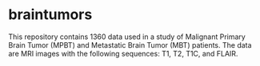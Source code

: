 # braintumors
This repository contains 1360 data used in a study of Malignant Primary Brain Tumor (MPBT) and Metastatic Brain Tumor (MBT) patients. The data are MRI images with the following sequences: T1, T2, T1C, and FLAIR.
